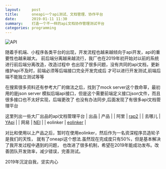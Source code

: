 ```yaml
---
layout:     post
title:      oneapi一个api测试、文档管理、协作平台
date:       2019-01-11 11:30
summary:    打造一个不一样的api文档协作管理测试平台
categories: programming
---
```


![API](https://i.loli.net/2019/01/11/5c3808698a453.png)

随着手机端、小程序各类平台的出现，开发流程也越来越倾向于api开发，api的重要性也越来越大。
前后端分离越来越流行，我厂也在2019年初开始对以前的系统进行前后端分离改造，改造过程中
也出现了很多问题，没有共同的api文档，更新维护api不及时，前端必须等后端接口完全开发完成后
才可以进行开发测试,前端后端不能独立测试等等

在搜索很多资料还有参考大厂的做法之后，找到了mock server这个救命草，最初用的是json server
模拟后端api接口，但是这个需要前端定义接口json文件，而且很多接口也不太好实现，后端更改了
也没有办法同步,后面发现了有很多api文档管理平台

这里列出一些大厂出品的api文档管理平台
| 出品 | 产品 |
| 阿里 | [rap2](https://github.com/thx/rap2-delos) |
| 去哪儿 | [YApi](https://github.com/YMFE/yapi) |
| 网易 | [NEI](https://github.com/NEYouFan/nei-toolkit) |
| eolinker | [eolinker](https://www.eolinker.com/#/) |

对比和使用以上产品之后，暂时在使用eolinker，然后作为一名资深程序员造轮子是我们的天性，
就有了oneapi这个想法.虽然现在完成度只有50%，但是基本解决了我开发过程中遇到的问题，
也改进了很多机制，希望在2019年能成功发布。改善团队开发效率，减少错误，完善测试。

2019年沉淀自我，坚实内心
